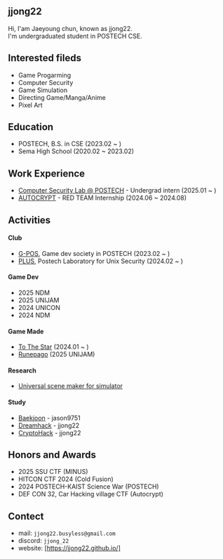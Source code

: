## jjong22

Hi, I'am Jaeyoung chun, known as jjong22. </br>
I'm undergraduated student in POSTECH CSE. </br>

## Interested fileds
- Game Progarming
- Computer Security 
- Game Simulation
- Directing Game/Manga/Anime
- Pixel Art

## Education
- POSTECH, B.S. in CSE (2023.02 ~ )
- Sema High School (2020.02 ~ 2023.02)

## Work Experience
- [Computer Security Lab @ POSTECH] - Undergrad intern (2025.01 ~ )
- [AUTOCRYPT] - RED TEAM Internship (2024.06 ~ 2024.08)

## Activities
#### Club
- [G-POS], Game dev society in POSTECH (2023.02 ~ )
- [PLUS], Postech Laboratory for Unix Security (2024.02 ~ )

#### Game Dev
- 2025 NDM
- 2025 UNIJAM
- 2024 UNICON 
- 2024 NDM

#### Game Made
- [To The Star] (2024.01 ~ )
- [Runepago] (2025 UNIJAM)

#### Research
- [Universal scene maker for simulator]

#### Study
- [Baekjoon] - jason9751
- [Dreamhack] - jjong22
- [CryptoHack] - jjong22

## Honors and Awards
- 2025 SSU CTF (MINUS)
- HITCON CTF 2024 (Cold Fusion)
- 2024 POSTECH-KAIST Science War (POSTECH)
- DEF CON 32, Car Hacking village CTF (Autocrypt)

## Contect
- mail: `jjong22.busyless@gmail.com`
- discord: `jjong_22`
- website: [https://jjong22.github.io/]

[G-POS]: https://github.com/GPOS-Gamemakers-in-POSTECH
[PLUS]: https://plus.or.kr/
[AUTOCRYPT]: https://autocrypt.co.kr/
[Computer Security Lab @ POSTECH]: https://compsec.postech.ac.kr/
[To The Star]: https://github.com/GPOS-Gamemakers-in-POSTECH/GPOS-2024-to_the_STAR
[Runepago]: https://github.com/jjong22/Runepago
[Universal scene maker for simulator]: https://github.com/jjong22/simulation-scene-maker
[https://jjong22.github.io/]: https://jjong22.github.io/

[Baekjoon]: https://solved.ac/profile/jason9751
[Dreamhack]: https://dreamhack.io/users/45064
[CryptoHack]: https://cryptohack.org/user/jjong22/
